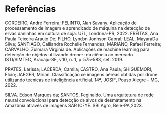 # Referências

CORDEIRO, André Ferreira; FELINTO, Alan Savany. Aplicação de processamento de imagem e aprendizado de máquina na detecção de ervas daninhas em cultura de soja. UEL, Londrina-PR, 2022.
FREITAS, Ana Paula Teixeira Araujo De; FILHO, Lyndon Jonhson Cabral; LEAL, MayaraDa Silva; SANTIAGO, Calliandra Rochelle Fernandes; MARIANO, Rafael Ferreira; CARVALHO, Zulmara Virginia de. Aplicações de machine learning para detecção de objetos utilizando drones: da ciência ao mercado. ISTI/SIMTEC, Aracaju-SE, v.10, n. 1, p. 575-583, set. 2019.

PRATES, Larissa; LACERDA, Camila; CASTRO, Ana Paula; SHIGUEMORI, Elcio; JAEGER, Mirian. Classificação de imagens aéreas obtidas por drone utilizando técnicas de inteligência artificial. 14ª, JOSIF, Pouso Alegre – MG, 2022.

SILVA. Edson Marques da; SANTOS, Reginaldo. Uma arquitetura de rede neural convolucional para detecção de alvos de desmatamento na Amazônia através de imagens SAR ICEYE. SBI Agro, Belé-PA,2023.


